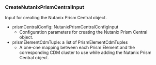 ### CreateNutanixPrismCentralInput
Input for creating the Nutanix Prism Central object.

- prismCentralConfig: NutanixPrismCentralConfigInput
  - Configuration parameters for creating the Nutanix Prism Central object.
- prismElementCdmTuple: a list of PrismElementCdmTuples
  - A one-one mapping between each Prism Element and the corresponding CDM cluster to use while adding the Nutanix Prism Central object.
